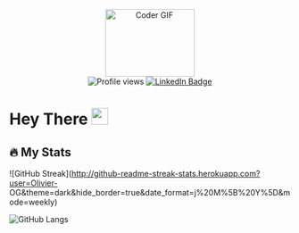 <div id="header" align="center">
  <img src="https://media.giphy.com/media/v1.Y2lkPTc5MGI3NjExZjVmZmY5YTQwNWQ1OTk3YTVkOGI1YTZjNDk4MWJjMjEzMDEyMmQ0ZiZjdD1z/3iyKHMIKg5VWG6qHUm/giphy.gif" width="160" height="121" alt="Coder GIF"/>
  <div id="badges">
     <img src="https://komarev.com/ghpvc/?username=Olivier-OG&style=for-the-badge&color=blue" alt="Profile views"/>
    <a href="https://www.linkedin.com/in/olivier-gilquin-293112238/" target="_blank"> 
      <img src="https://img.shields.io/badge/LinkedIn-blue?logo=linkedin&logoColor=white&style=for-the-badge" alt="LinkedIn Badge"/>
    </a>
  </div>
</div>

# Hey There <img src="https://media.giphy.com/media/hvRJCLFzcasrR4ia7z/giphy.gif" width="30px"/>

## :fire: My Stats

![GitHub Streak](http://github-readme-streak-stats.herokuapp.com?user=Olivier- OG&theme=dark&hide_border=true&date_format=j%20M%5B%20Y%5D&mode=weekly)

![GitHub Langs](https://github-readme-stats.vercel.app/api/top-langs/?username=codemaker2015&layout=compact&theme=blue-green)
